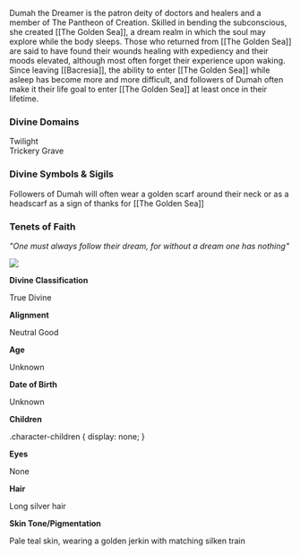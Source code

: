 Dumah the Dreamer is the patron deity of doctors and healers and a member of The Pantheon of Creation. Skilled in bending the subconscious, she created [[The Golden Sea]], a dream realm in which the soul may explore while the body sleeps. Those who returned from [[The Golden Sea]] are said to have found their wounds healing with expediency and their moods elevated, although most often forget their experience upon waking. Since leaving [[Bacresia]], the ability to enter [[The Golden Sea]] while asleep has become more and more difficult, and followers of Dumah often make it their life goal to enter [[The Golden Sea]] at least once in their lifetime.

### Divine Domains

Twilight  
Trickery
Grave

### Divine Symbols & Sigils

Followers of Dumah will often wear a golden scarf around their neck or as a headscarf as a sign of thanks for [[The Golden Sea]]

### Tenets of Faith

_"One must always follow their dream, for without a dream one has nothing"_

![](assets/Dumah.jpg)

**Divine Classification**

True Divine

**Alignment**

Neutral Good

**Age**

Unknown

**Date of Birth**

Unknown

**Children**

.character-children { display: none; }

**Eyes**

None

**Hair**

Long silver hair

**Skin Tone/Pigmentation**

Pale teal skin, wearing a golden jerkin with matching silken train